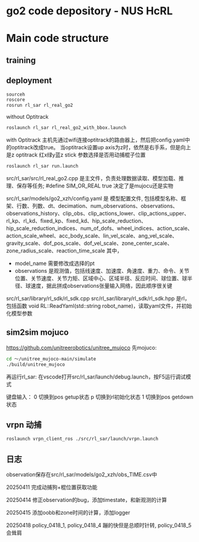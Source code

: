 
# go2 code depository - NUS HcRL
# Main code structure
## training

## deployment 
```bash
sourceh
roscore
rosrun rl_sar rl_real_go2
```
without Optitrack
```bash
roslaunch rl_sar rl_real_go2_with_bbox.launch
```
with Optitrack
主机先通过wifi连接optitrack的路由器上，然后把config.yaml中的optitrack改成true。
当optitrack设置up axis为z时，依然是右手系，但是向上是z
optitrack 红x绿y蓝z
stick 参数选择是否用动捕棍子位置
```bash
roslaunch rl_sar run.launch
```


src/rl_sar/src/rl_real_go2.cpp 
是主文件，负责处理数据读取、模型加载、推理、保存等任务;
#define SIM_OR_REAL true 决定了是mujocu还是实物

src/rl_sar/models/go2_xzh/config.yaml 是
模型配置文件, 包括模型名称、框架、行数、列数、dt、decimation、num_observations、observations、observations_history、clip_obs、clip_actions_lower、clip_actions_upper、rl_kp、rl_kd、fixed_kp、fixed_kd、hip_scale_reduction、hip_scale_reduction_indices、num_of_dofs、wheel_indices、action_scale、action_scale_wheel、acc_body_scale、lin_vel_scale、ang_vel_scale、gravity_scale、dof_pos_scale、dof_vel_scale、zone_center_scale、zone_radius_scale、reaction_time_scale
其中，
- model_name 需要修改成选择的pt
- observations 是观测值，包括线速度、加速度、角速度、重力、命令、关节位置、关节速度、关节力矩、区域中心、区域半径、反应时间、球位置、球半径、球速度，据此拼成observations张量输入网络，因此顺序很关键


src/rl_sar/library/rl_sdk/rl_sdk.cpp
src/rl_sar/library/rl_sdk/rl_sdk.hpp
是rl，包括函数
void RL::ReadYaml(std::string robot_name)，读取yaml文件，并初始化模型参数


## sim2sim mojuco
https://github.com/unitreerobotics/unitree_mujoco
先mojuco:
```bash
cd ～/unitree_mujoco-main/simulate
./build/unitree_mujoco
```

再运行rl_sar:
在vscode打开src/rl_sar/launch/debug.launch，按F5运行调试模式

键盘输入：
0 切换到pos getup状态
p 切换到rl初始化状态
1 切换到pos getdown状态



## vrpn 动捕
```bash
roslaunch vrpn_client_ros ./src/rl_sar/launch/vrpn.launch
```


## 日志
observation保存在src/rl_sar/models/go2_xzh/obs_TIME.csv中



20250411
完成动捕狗+棍位置获取功能

20250414
修正observation的bug，添加timestate，和新观测的计算

20250415
添加oobb和zone时间的计算，添加logger

20250418
policy_0418_1, policy_0418_4 蹦的快但是总顺时针转,  policy_0418_5 会耸肩
